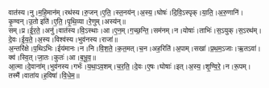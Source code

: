 

  
वात॑स्य।नु।म॒हि॒मान॑म्।रथ॑स्य।रु॒जन्।ए॒ति॒।स्त॒नय॑न्।अ॒स्य॒।घोषः॑।दि॒वि॒ऽस्पृक्।या॒ति॒।अ॒रु॒णानि॑।कृ॒ण्वन्।उ॒तो इति॑।ए॒ति॒।पृ॒थि॒व्या।रे॒णुम्।अस्य॑न्॥  
सम्।प्र।ई॒र॒ते॒।अनु॑।वात॑स्य।वि॒ऽस्थाः।आ।ए॒न॒म्।ग॒च्छ॒न्ति॒।सम॑नम्।न।योषाः॑।ताभिः॑।स॒ऽयुक्।स॒ऽरथ॑म्।दे॒वः।ई॒य॒ते॒।अ॒स्य।विश्व॑स्य।भुव॑नस्य।राजा॑॥  
अ॒न्तरि॑क्षे।प॒थिऽभिः।ईय॑मानः।न।नि।वि॒श॒ते॒।क॒त॒मत्।च॒न।अह॒रिति॑।अ॒पाम्।सखा॑।प्र॒थ॒म॒ऽजाः।ऋ॒तऽवा॑।क्व॑।स्वि॒त्।जा॒तः।कुतः॑।आ।ब॒भू॒व॒॥  
आ॒त्मा।दे॒वाना॑म्।भुव॑नस्य।गर्भः॑।य॒था॒ऽव॒शम्।च॒र॒ति॒।दे॒वः।ए॒षः।घोषाः॑।इत्।अ॒स्य॒।शृ॒ण्वि॒रे॒।न।रू॒पम्।तस्मै॑।वाता॑य।ह॒विषा॑।वि॒धे॒म॒॥  
